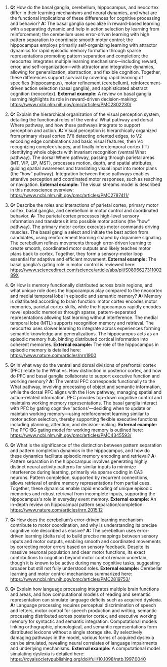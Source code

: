 1. **Q:** How do the basal ganglia, cerebellum, hippocampus, and neocortex differ in their learning mechanisms and neural dynamics, and what are the functional implications of these differences for cognitive processing and behavior?
   **A:** The basal ganglia specialize in reward-based learning with a separating dynamic and help in action selection by learning from reinforcement; the cerebellum uses error-driven learning with high pattern separation to coordinate smooth motor control; the hippocampus employs primarily self-organizing learning with attractor dynamics for rapid episodic memory formation through sparse representations promoting pattern separation and completion; the neocortex integrates multiple learning mechanisms—including reward, error, and self-organization—with attractor and integrative dynamics, allowing for generalization, abstraction, and flexible cognition. Together, these differences support survival by covering rapid learning of specifics (hippocampus), motor refinement (cerebellum), reinforcement-driven action selection (basal ganglia), and sophisticated abstract cognition (neocortex).
   **External example:** A review on basal ganglia learning highlights its role in reward-driven decision-making: https://www.ncbi.nlm.nih.gov/pmc/articles/PMC2802230/

2. **Q:** Explain the hierarchical organization of the visual perception system, detailing the functional roles of the ventral What pathway and dorsal Where pathway, and how these pathways integrate to support perception and action.
   **A:** Visual perception is hierarchically organized from primary visual cortex (V1) detecting oriented edges, to V2 encoding edge combinations and basic visual features, then V4 recognizing complex shapes, and finally inferotemporal cortex (IT) identifying whole objects with invariant recognition (ventral What pathway). The dorsal Where pathway, passing through parietal areas (MT, VIP, LIP, MST), processes motion, depth, and spatial attributes, guiding spatial awareness and translating visual input into motor plans (the “how” pathway). Integration between these pathways enables attentive perception and coordinated motor responses, such as reaching or navigation.
   **External example:** The visual streams model is described in this neuroscience overview: https://www.ncbi.nlm.nih.gov/pmc/articles/PMC2787411/

3. **Q:** Describe the roles and interactions of parietal cortex, primary motor cortex, basal ganglia, and cerebellum in motor control and coordinated behavior.
   **A:** The parietal cortex processes high-level sensory information and translates it into possible motor actions (the "how" pathway). The primary motor cortex executes motor commands driving muscles. The basal ganglia select and initiate the best action from candidates, using reinforcement learning shaped by dopamine signaling. The cerebellum refines movements through error-driven learning to create smooth, coordinated motor outputs and likely teaches motor plans back to cortex. Together, they form a sensory-motor loop essential for adaptive and efficient movement.
   **External example:** The basal ganglia’s gating role in motor control is reviewed here: https://www.sciencedirect.com/science/article/abs/pii/S089662731100289X

4. **Q:** How is memory functionally distributed across brain regions, and what unique role does the hippocampus play compared to the neocortex and medial temporal lobe in episodic and semantic memory?
   **A:** Memory is distributed according to brain function: motor cortex encodes motor memories, parietal cortex skills, while the hippocampus rapidly encodes novel episodic memories through sparse, pattern-separated representations allowing fast learning without interference. The medial temporal lobe (MTL) supports recognition memory and retrieval. The neocortex uses slower learning to integrate across experiences forming semantic knowledge and generalizations. The hippocampus acts as an episodic memory hub, binding distributed cortical information into coherent memories.
   **External example:** The role of the hippocampus in episodic memory is detailed here: https://www.nature.com/articles/nrn1900

5. **Q:** In what way do the ventral and dorsal divisions of prefrontal cortex (PFC) relate to the What vs. How distinction in posterior cortex, and how do PFC and basal ganglia collaborate to support executive function and working memory?
   **A:** The ventral PFC corresponds functionally to the What pathway, involving processing of object and semantic information, while the dorsal PFC aligns with the How pathway, managing spatial and action-related information. PFC provides top-down cognitive control and maintains working memory representations. The basal ganglia interact with PFC by gating cognitive 'actions'—deciding when to update or maintain working memory—using reinforcement learning similar to motor action selection, thereby supporting flexible executive functions including planning, attention, and decision-making.
   **External example:** The PFC-BG gating model for working memory is outlined here: https://www.ncbi.nlm.nih.gov/pmc/articles/PMC4345593/

6. **Q:** What is the significance of the distinction between pattern separation and pattern completion dynamics in the hippocampus, and how do these dynamics facilitate episodic memory encoding and retrieval?
   **A:** Pattern separation in the hippocampus involves generating highly distinct neural activity patterns for similar inputs to minimize interference during learning, primarily via sparse coding in CA3 neurons. Pattern completion, supported by recurrent connections, allows retrieval of entire memory representations from partial cues. Together, these dynamics enable rapid encoding of unique episodic memories and robust retrieval from incomplete inputs, supporting the hippocampus's role in everyday event memory.
   **External example:** An in-depth review on hippocampal pattern separation/completion: https://www.nature.com/articles/nrn.2015.12

7. **Q:** How does the cerebellum’s error-driven learning mechanism contribute to motor coordination, and why is understanding its precise cognitive role described as elusive?
   **A:** The cerebellum uses error-driven learning (delta rule) to build precise mappings between sensory inputs and motor outputs, enabling smooth and coordinated movements by correcting motor errors based on sensory feedback. Despite its massive neuronal population and clear motor functions, its exact contributions to cognition beyond motor control remain uncertain, though it is known to be active during many cognitive tasks, suggesting broader but still not fully understood roles.
   **External example:** Cerebellar learning and motor control mechanisms summarized here: https://www.ncbi.nlm.nih.gov/pmc/articles/PMC2819753/

8. **Q:** Explain how language processing integrates multiple brain functions and areas, and how computational models of reading and semantic representation can simulate language deficits such as acquired dyslexia.
   **A:** Language processing requires perceptual discrimination of speech and letters, motor control for speech production and writing, semantic processing distributed across posterior cortex, and executive working memory for syntactic and semantic integration. Computational models linking orthographic, phonological, and semantic representations form distributed lexicons without a single storage site. By selectively damaging pathways in the model, various forms of acquired dyslexia can be simulated, revealing neural correlates of language impairments and underlying mechanisms.
   **External example:** A computational model simulating dyslexia is detailed here: https://royalsocietypublishing.org/doi/full/10.1098/rstb.1997.0040
